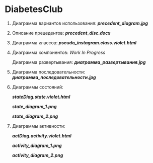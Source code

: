 # DiabetesClub
1. Диаграмма вариантов использования: ***precedent_diagram.jpg***

2. Описание прецедентов: ***precedent_disc.docx***

3. Диаграмма классов: ***pseudo_instagram.class.violet.html***

4. Диаграмма компонентов: *Work In Progress*

   Диаграмма развертывания: ***диаграмма_развертывания.jpg***

5. Диаграмма последовательности: ***диаграмма_последовательности.jpg***

6. Диаграммы состояний: 

   ***stateDiag.state.violet.html***
                          
   ***state_diagram_1.png***
                          
   ***state_diagram_2.png***

7. Диаграммы активности: 

   ***actDiag.activity.violet.html***
                         
   ***activity_diagram_1.png***
                         
   ***activity_diagram_2.png***
